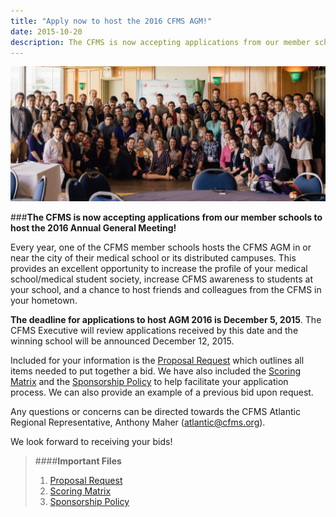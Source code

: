 ```yaml
---
title: "Apply now to host the 2016 CFMS AGM!"
date: 2015-10-20
description: The CFMS is now accepting applications from our member schools to host the 2016 Annual General Meeting!
---
```


<img src="/images/hero-images/agm2015.jpg">

###**The CFMS is now accepting applications from our member schools to host the 2016 Annual General Meeting!**

Every year, one of the CFMS member schools hosts the CFMS AGM in or near the city of their medical school or its distributed campuses. This provides an excellent opportunity to increase the profile of your medical school/medical student society, increase CFMS awareness to students at your school, and a chance to host friends and colleagues from the CFMS in your hometown. 

**The deadline for applications to host AGM 2016 is December 5, 2015**. The CFMS Executive will review applications received by this date and the winning school will be announced December 12, 2015.

Included for your information is the <a href="/files/updates/CFMS_AGM_2016_-_Proposal_Request.pdf">Proposal Request</a> which outlines all items needed to put together a bid. We have also included the <a href="/files/updates/AGM_2016_Scoring_Matrix.pdf">Scoring Matrix</a> and the <a href="/files/updates/CFMS_Sponsorship_Policy.pdf">Sponsorship Policy</a> to help facilitate your application process. We can also provide an example of a previous bid upon request.

Any questions or concerns can be directed towards the CFMS Atlantic Regional Representative, Anthony Maher (<a href="mailto:atlantic@cfms.org">atlantic@cfms.org</a>). 

We look forward to receiving your bids!

> ####**Important Files**
> 1. <a href="/files/updates/CFMS_AGM_2016_-_Proposal_Request.pdf">Proposal Request</a>
> 2. <a href="/files/updates/AGM_2016_Scoring_Matrix.pdf">Scoring Matrix</a>
> 3. <a href="/files/updates/CFMS_Sponsorship_Policy.pdf">Sponsorship Policy</a>